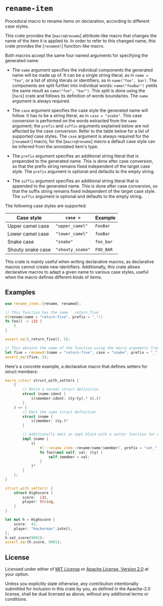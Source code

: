 # `rename-item`

Procedural macro to rename items on declaration, according to different case styles.

This crate provides the [`macro@rename`] attribute-like macro that changes the name of the item it
is applied to. In order to refer to this changed name, this crate provides the [`renamed!`]
function-like macro.

Both macros accept the same four named arguments for specifying the generated name:

- The `name` argument specifies the individual components the generated name will be made up of. It
  can be a single string literal, as in `name = "foo"`, or a list of string literals or identifiers,
  as in `name("foo", bar)`. The components are split further into individual words: `name("fooBar")`
  yields the same result as `name("foo", "bar")`. This split is done using the [`heck`] crate and
  follows its definition of words boundaries. The `name` argument is always required.

- The `case` argument specifies the case style the generated name will follow. It has to be a string
  literal, as in `case = "snake"`. This case conversion is performed on the words extracted from the
  `name` argument; the `prefix` and `suffix` arguments explained below are not affected by the case
  conversion. Refer to the table below for a list of supported case styles. The `case` argument is
  always required for the [`renamed!`] macro; for the [`macro@rename`] macro a default case style
  can be inferred from the annotated item's type.

- The `prefix` argument specifies an additional string literal that is prepended to the generated
  name. This is done after case conversion, so that the prefix string remains fixed independent of
  the target case style. The `prefix` argument is optional and defaults to the empty string.

- The `suffix` argument specifies an additional string literal that is appended to the generated
  name. This is done after case conversion, so that the suffix string remains fixed independent of
  the target case style. The `suffix` argument is optional and defaults to the empty string.

The following case styles are supported:

| Case style        | `case =`         | Example   |
| ----------------- | ---------------- | --------- |
| Upper camel case  | `"upper_camel"`  | `FooBar`  |
| Lower camel case  | `"lower_camel"`  | `fooBar`  |
| Snake case        | `"snake"`        | `foo_bar` |
| Shouty snake case | `"shouty_snake"` | `FOO_BAR` |

This crate is mainly useful when writing declarative macros, as declarative macros cannot create new
identifiers. Additionally, this crate allows declarative macros to adapt a given name to various
case styles, useful when the macro defines different kinds of items.

## Examples

```rust
use rename_item::{rename, renamed};

// This function has the name `_return_five`
#[rename(name = "return-five", prefix = "_")]
fn foo() -> i32 {
    5
}

assert_eq!(_return_five(), 5);

// This obtains the name of the function using the macro arguments from above, and calls it
let five = renamed!(name = "return-five", case = "snake", prefix = "_")();
assert_eq!(five, 5);
```

Here's a concrete example, a declarative macro that defines setters for struct members:

```rust
macro_rules! struct_with_setters {
    (
        // Match a normal struct definition
        struct $name:ident {
            $($member:ident: $ty:ty),* $(,)?
        }
    ) => {
        // Emit the same struct definition
        struct $name {
            $($member: $ty,)*
        }

        // Additionally emit an impl block with a setter function for each member
        impl $name {
            $(
                #[::rename_item::rename(name($member), prefix = "set_")]
                fn foo(&mut self, val: $ty) {
                    self.$member = val;
                }
            )*
        }
    };
}

struct_with_setters! {
    struct Highscore {
        score:  i32,
        player: String,
    }
}

let mut h = Highscore {
    score:  42,
    player: "Hackerman".into(),
};
h.set_score(9001);
assert_eq!(h.score, 9001);
```

## License

Licensed under either of [MIT License](LICENSE-MIT) or [Apache License, Version 2.0](LICENSE-APACHE)
at your option.

Unless you explicitly state otherwise, any contribution intentionally submitted for inclusion in
this crate by you, as defined in the Apache-2.0 license, shall be dual licensed as above, without
any additional terms or conditions.
